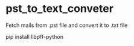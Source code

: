 # pst_to_text_conveter
Fetch mails from .pst file and convert it to .txt file


pip install libpff-python

